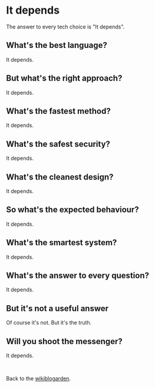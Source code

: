 # It depends

The answer to every tech choice is "It depends".

## What's the best language?

It depends.

## But what's the right approach?

It depends.

## What's the fastest method?

It depends.

## What's the safest security?

It depends.

## What's the cleanest design?

It depends.

## So what's the expected behaviour?

It depends.

## What's the smartest system?

It depends.

## What's the answer to every question?

It depends.

## But it's not a useful answer

Of course it's not. But it's the truth.

## Will you shoot the messenger?

It depends.

<br>

Back to the [wikiblogarden](/wikiblogarden).
